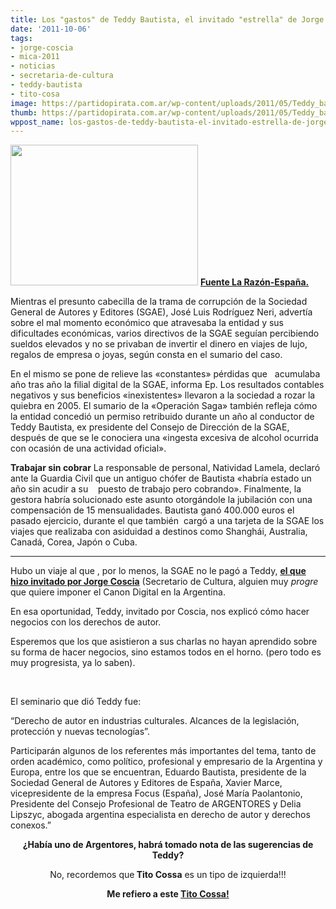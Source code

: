 ```yaml
---
title: Los "gastos" de Teddy Bautista, el invitado "estrella" de Jorge Coscia
date: '2011-10-06'
tags:
- jorge-coscia
- mica-2011
- noticias
- secretaria-de-cultura
- teddy-bautista
- tito-cosa
image: https://partidopirata.com.ar/wp-content/uploads/2011/05/Teddy_bautista.jpg
thumb: https://partidopirata.com.ar/wp-content/uploads/2011/05/Teddy_bautista-150x150.jpg
wppost_name: los-gastos-de-teddy-bautista-el-invitado-estrella-de-jorge-coscia
---
```


<img class="aligncenter" title="Teddy Bautista" src="https://partidopirata.com.ar/wp-content/uploads/2011/05/Teddy_bautista-300x225.jpg" alt="" width="300" height="225" />
<strong><a href="http://www.larazon.es/noticia/4606-sgae-pago-un-ano-al-chofer-de-bautista-que-no-trabajaba-por-beber-alcohol" target="_blank">Fuente La Razón-España.</a></strong>

Mientras el presunto cabecilla de la trama de corrupción de la Sociedad   General de Autores y Editores (SGAE), José Luis Rodríguez Neri, advertía sobre el mal momento económico que atravesaba la entidad y sus dificultades económicas, varios directivos de la SGAE seguían percibiendo sueldos elevados y no se privaban de invertir el dinero en viajes de lujo, regalos de empresa o joyas, según consta en el sumario del caso.

En el mismo se pone de relieve las «constantes» pérdidas que   acumulaba año tras año la filial digital de la SGAE, informa Ep. Los resultados contables negativos y sus beneficios «inexistentes» llevaron a la sociedad a rozar la quiebra en 2005. El sumario de la «Operación Saga» también refleja cómo la entidad concedió un permiso retribuido durante un año al conductor de Teddy Bautista, ex presidente del Consejo de Dirección de la SGAE, después de que se le conociera una «ingesta excesiva de alcohol ocurrida con ocasión de una actividad oficial».

<strong>Trabajar sin cobrar</strong>
La responsable de personal, Natividad Lamela, declaró ante la Guardia Civil que un antiguo chófer de Bautista «habría estado un año sin acudir a su    puesto de trabajo pero cobrando». Finalmente, la gestora habría solucionado este asunto otorgándole la jubilación con una compensación de 15 mensualidades. Bautista ganó 400.000 euros el pasado ejercicio, durante el que también  cargó a una tarjeta de la SGAE los viajes que realizaba con asiduidad a destinos como Shanghái, Australia, Canadá, Corea, Japón o Cuba.

<hr />

Hubo un viaje al que , por lo menos, la SGAE no le pagó a Teddy, <strong><a href="https://partidopirata.com.ar/1074/cuiden-las-billeteras-llega-teddy-bautista-a-la-argentina">el que hizo invitado por Jorge Coscia</a></strong> (Secretario de Cultura, alguien muy <em>progre </em>que quiere imponer el Canon Digital en la Argentina.

En esa oportunidad, Teddy, invitado por Coscia, nos explicó cómo hacer negocios con los derechos de autor.

Esperemos que los que asistieron a sus charlas no hayan aprendido sobre su forma de hacer negocios, sino estamos todos en el horno. (pero todo es muy progresista, ya lo saben).

&nbsp;

El seminario que dió Teddy fue:

“Derecho de autor en industrias culturales. Alcances de la legislación, protección y nuevas tecnologías”.

Participarán algunos de los referentes más importantes del tema, tanto de orden académico, como político, profesional y empresario de la Argentina y Europa, entre los que se encuentran, Eduardo Bautista, presidente de la Sociedad General de Autores y Editores de España, Xavier Marce, vicepresidente de la empresa Focus (España), José María Paolantonio, Presidente del Consejo Profesional de Teatro de ARGENTORES y Delia Lipszyc, abogada argentina especialista en derecho de autor y derechos conexos.”
<p style="text-align: center;"><strong>¿Había uno de Argentores, habrá tomado nota de las sugerencias de Teddy?</strong></p>
<p style="text-align: center;">No, recordemos que<strong> Tito Cossa</strong> es un tipo de izquierda!!!</p>
<p style="text-align: center;"><strong>Me refiero a este <a href="http://youtu.be/L12ijXv4E80" target="_blank">Tito Cossa!</a></strong></p>
